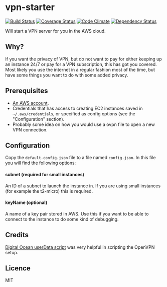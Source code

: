 # vpn-starter

[![Build Status](https://travis-ci.org/eiriksm/vpn-starter.svg?branch=master)](https://travis-ci.org/eiriksm/vpn-starter)
[![Coverage Status](https://coveralls.io/repos/eiriksm/vpn-starter/badge.svg?branch=master)](https://coveralls.io/r/eiriksm/vpn-starter?branch=master)
[![Code Climate](https://codeclimate.com/github/eiriksm/vpn-starter/badges/gpa.svg)](https://codeclimate.com/github/eiriksm/vpn-starter)
[![Dependency Status](https://david-dm.org/eiriksm/vpn-starter.svg)](https://david-dm.org/eiriksm/vpn-starter)

Will start a VPN server for you in the AWS cloud.

## Why?
If you want the privacy of VPN, but do not want to pay for either keeping up an instance 24/7 or pay for a VPN subscription, this has got you covered. Most likely you use the internet in a regular fashion most of the time, but have some things you want to do with some added privacy.

## Prerequisites
- [An AWS account](http://aws.amazon.com/).
- Credentials that has access to creating EC2 instances saved in `~/.aws/credentials`, or specified as config options (see the "Configuration" section).
- Probably some idea on how you would use a ovpn file to open a new VPN connection.

## Configuration
Copy the `default.config.json` file to a file named `config.json`. In this file you will find the following options:

#### subnet (required for small instances)
An ID of a subnet to launch the instance in. If you are using small instances (for example the t2-micro) this is required.

#### keyName (optional)
A name of a key pair stored in AWS. Use this if you want to be able to connect to the instance to do some kind of debugging.

## Credits

[Digital Ocean userData script](https://github.com/digitalocean/do_user_scripts/blob/master/Ubuntu-14.04/network/open-vpn.yml) was very helpful in scripting the OpenVPN setup.

## Licence
MIT
